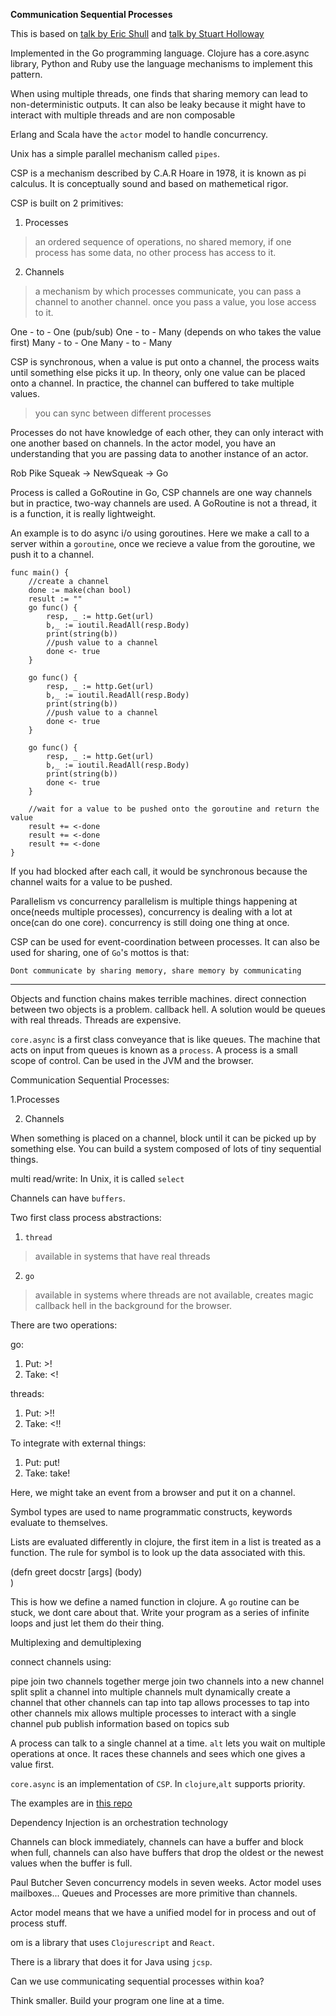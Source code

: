 **Communication Sequential Processes**

This is based on [talk by Eric Shull](https://www.youtube.com/watch?v=3gXWA6WEvOM) and [talk by Stuart Holloway](https://www.youtube.com/watch?v=VrmfuuHW_6w)

Implemented in the Go programming language. Clojure has a core.async library, Python and Ruby use the language mechanisms to implement this pattern.

When using multiple threads, one finds that sharing memory can lead to non-deterministic outputs. It can also be leaky because it might have to interact with multiple threads and are non composable

Erlang and Scala have the `actor` model to handle concurrency.

Unix has a simple parallel mechanism called `pipes`.

CSP is a mechanism described by C.A.R Hoare in 1978, it is known as pi calculus. It is conceptually sound and based on mathemetical rigor.

CSP is built on 2 primitives:

1. Processes

> an ordered sequence of operations, no shared memory, if one process has some data, no other process has access to it.

2. Channels

> a mechanism by which processes communicate, you can pass a channel to another channel. once you pass a value, you lose access to it.

One - to - One (pub/sub)
One - to - Many (depends on who takes the value first)
Many - to - One
Many - to - Many

CSP is synchronous, when a value is put onto a channel, the process waits until something else picks it up. In theory, only one value can be placed onto a channel. In practice, the channel can buffered to take multiple values.

> you can sync between different processes

Processes do not have knowledge of each other, they can only interact with one another based on channels. In the actor model, you have an understanding that you are passing data to another instance of an actor.

Rob Pike Squeak -> NewSqueak -> Go

Process is called a GoRoutine in Go, CSP channels are one way channels but in practice, two-way channels are used. A GoRoutine is not a thread, it is a function, it is really lightweight.

An example is to do async i/o using goroutines. Here we make a call to a server within a `goroutine`, once we recieve a value from the goroutine, we push it to a channel. 

```
func main() {
	//create a channel
	done := make(chan bool)
	result := ""
	go func() {
		resp, _ := http.Get(url)
		b,_ := ioutil.ReadAll(resp.Body)
		print(string(b))
		//push value to a channel
		done <- true
	}

	go func() {
		resp, _ := http.Get(url)
		b,_ := ioutil.ReadAll(resp.Body)
		print(string(b))
		//push value to a channel
		done <- true	
	}

	go func() {
		resp, _ := http.Get(url)
		b,_ := ioutil.ReadAll(resp.Body)
		print(string(b))
		done <- true
	}

	//wait for a value to be pushed onto the goroutine and return the value
	result += <-done
	result += <-done
	result += <-done	
}
```

If you had blocked after each call, it would be synchronous because the channel waits for a value to be pushed.

Parallelism vs concurrency
parallelism is multiple things happening at once(needs multiple processes), concurrency is dealing with a lot at once(can do one core). concurrency is still doing one thing at once.

CSP can be used for event-coordination between processes. It can also be used for sharing, one of `Go`'s mottos is that:

```
Dont communicate by sharing memory, share memory by communicating
```

---

Objects and function chains makes terrible machines. direct connection between two objects is a problem.
callback hell. A solution would be queues with real threads. Threads are expensive.

`core.async` is a first class conveyance that is like queues. The machine that acts on input from queues is known as a `process`. A process is a small scope of control. Can be used in the JVM and the browser.

Communication Sequential Processes:

1.Processes

2. Channels

When something is placed on a channel, block until it can be picked up by something else. You can build a system composed of lots of tiny sequential things.

multi read/write: In Unix, it is called `select`

Channels can have `buffers`.

Two first class process abstractions:

1. `thread`

> available in systems that have real threads

2. `go`

> available in systems where threads are not available, creates magic callback hell in the background for the browser.

There are two operations:

go:

1. Put: >!
2. Take: <!

threads:

1. Put: >!!
2. Take: <!!

To integrate with external things:

1. Put: put!
2. Take: take!

Here, we might take an event from a browser and put it on a channel. 

Symbol types are used to name programmatic constructs, keywords evaluate to themselves.

Lists are evaluated differently in clojure, the first item in a list is treated as a function. The rule for symbol is to look up the data associated with this.

(defn 
	greet
	docstr
	[args]
	(body)	
)

This is how we define a named function in clojure. A `go` routine can be stuck, we dont care about that. Write your program as a series of infinite loops and just let them do their thing.

Multiplexing and demultiplexing

connect channels using:

pipe join two channels together
merge join two channels into a new channel
split split a channel into multiple channels
mult dynamically create a channel that other channels can tap into
tap allows processes to tap into other channels
mix allows multiple processes to interact with a single channel
pub publish information based on topics
sub 

A process can talk to a single channel at a time. `alt` lets you wait on multiple operations at once. It races these channels and sees which one gives a value first.

`core.async` is an implementation of `CSP`. In `clojure`,`alt` supports priority.

The examples are in [this repo](https://github.com/cognitect/async-webinar)

Dependency Injection is an orchestration technology

Channels can block immediately, channels can have a buffer and block when full, channels can also have buffers that drop the oldest or the newest values when the buffer is full.

Paul Butcher Seven concurrency models in seven weeks. Actor model uses mailboxes...
Queues and Processes are more primitive than channels.

Actor model means that we have a unified model for in process and out of process stuff.

om is a library that uses `Clojurescript` and `React`.

There is a library that does it for Java using `jcsp`.

Can we use communicating sequential processes within koa?

Think smaller. Build your program one line at a time.